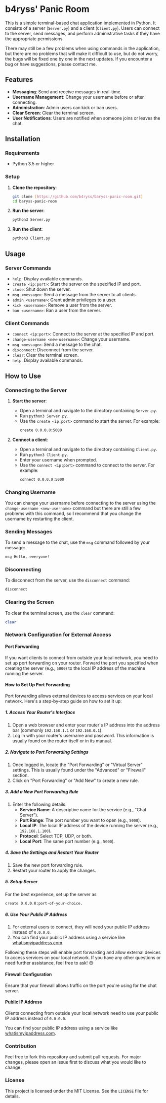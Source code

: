 # b4ryss' Panic Room

This is a simple terminal-based chat application implemented in Python. It consists of a server (`Server.py`) and a client (`Client.py`). Users can connect to the server, send messages, and perform administrative tasks if they have the appropriate permissions.

There may still be a few problems when using commands in the application, but there are no problems that will make it difficult to use, but do not worry, the bugs will be fixed one by one in the next updates. If you encounter a bug or have suggestions, please contact me.

## Features

- **Messaging**: Send and receive messages in real-time.
- **Username Management**: Change your username before or after connecting.
- **Administration**: Admin users can kick or ban users.
- **Clear Screen**: Clear the terminal screen.
- **User Notifications**: Users are notified when someone joins or leaves the chat.

## Installation

### Requirements

- Python 3.5 or higher

### Setup

1. **Clone the repository**:
    ```bash
    git clone [https://github.com/b4ryss/baryss-panic-room.git]
    cd baryss-panic-room
    ```

2. **Run the server**:
    ```bash
    python3 Server.py
    ```

3. **Run the client**:
    ```bash
    python3 Client.py
    ```

## Usage

### Server Commands

- `help`: Display available commands.
- `create <ip:port>`: Start the server on the specified IP and port.
- `close`: Shut down the server.
- `msg <message>`: Send a message from the server to all clients.
- `admin <username>`: Grant admin privileges to a user.
- `kick <username>`: Remove a user from the server.
- `ban <username>`: Ban a user from the server.

### Client Commands

- `connect <ip:port>`: Connect to the server at the specified IP and port.
- `change-username <new-username>`: Change your username.
- `msg <message>`: Send a message to the chat.
- `disconnect`: Disconnect from the server.
- `clear`: Clear the terminal screen.
- `help`: Display available commands.

## How to Use

### Connecting to the Server

1. **Start the server**:
    - Open a terminal and navigate to the directory containing `Server.py`.
    - Run `python3 Server.py`.
    - Use the `create <ip:port>` command to start the server. For example:
        ```bash
        create 0.0.0.0:5000
        ```

2. **Connect a client**:
    - Open a terminal and navigate to the directory containing `Client.py`.
    - Run `python3 Client.py`.
    - Enter your username when prompted.
    - Use the `connect <ip:port>` command to connect to the server. For example:
        ```bash
        connect 0.0.0.0:5000
        ```

### Changing Username

You can change your username before connecting to the server using the `change-username <new-username>` command but there are still a few problems with this command, so I recommend that you change the username by restarting the client.

### Sending Messages

To send a message to the chat, use the `msg` command followed by your message:

```bash
msg Hello, everyone!
```


### Disconnecting

To disconnect from the server, use the `disconnect` command:

```bash
disconnect
```

### Clearing the Screen

To clear the terminal screen, use the `clear` command:

```bash
clear
```

### Network Configuration for External Access

#### Port Forwarding

If you want clients to connect from outside your local network, you need to set up port forwarding on your router. Forward the port you specified when creating the server (e.g., `5000`) to the local IP address of the machine running the server.

#### How to Set Up Port Forwarding

Port forwarding allows external devices to access services on your local network. Here's a step-by-step guide on how to set it up:

##### 1. Access Your Router's Interface

1. Open a web browser and enter your router's IP address into the address bar (commonly `192.168.1.1` or `192.168.0.1`).
2. Log in with your router's username and password. This information is usually found on the router itself or in its manual.

##### 2. Navigate to Port Forwarding Settings

1. Once logged in, locate the "Port Forwarding" or "Virtual Server" settings. This is usually found under the "Advanced" or "Firewall" section.
2. Click on "Port Forwarding" or "Add New" to create a new rule.

##### 3. Add a New Port Forwarding Rule

1. Enter the following details:
    - **Service Name**: A descriptive name for the service (e.g., "Chat Server").
    - **Port Range**: The port number you want to open (e.g., `5000`).
    - **Local IP**: The local IP address of the device running the server (e.g., `192.168.1.100`).
    - **Protocol**: Select TCP, UDP, or both.
    - **Local Port**: The same port number (e.g., `5000`).

##### 4. Save the Settings and Restart Your Router

1. Save the new port forwarding rule.
2. Restart your router to apply the changes.

##### 5. Setup Server

For the best experience, set up the server as 
```bash 
create 0.0.0.0:port-of-your-choice.
```

##### 6. Use Your Public IP Address

1. For external users to connect, they will need your public IP address instead of `0.0.0.0`.
2. You can find your public IP address using a service like [whatismyipaddress.com](https://whatismyipaddress.com/).

Following these steps will enable port forwarding and allow external devices to access services on your local network. If you have any other questions or need further assistance, feel free to ask! 😊


#### Firewall Configuration

Ensure that your firewall allows traffic on the port you're using for the chat server.

#### Public IP Address

Clients connecting from outside your local network need to use your public IP address instead of `0.0.0.0`.

You can find your public IP address using a service like [whatismyipaddress.com](https://whatismyipaddress.com/).

### Contribution

Feel free to fork this repository and submit pull requests. For major changes, please open an issue first to discuss what you would like to change.

### License

This project is licensed under the MIT License. See the `LICENSE` file for details.


